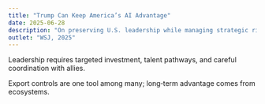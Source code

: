 ```yaml
---
title: "Trump Can Keep America’s AI Advantage"
date: 2025-06-28
description: "On preserving U.S. leadership while managing strategic risks."
outlet: "WSJ, 2025"
---
```


Leadership requires targeted investment, talent pathways, and careful coordination with allies.

Export controls are one tool among many; long‑term advantage comes from ecosystems.
